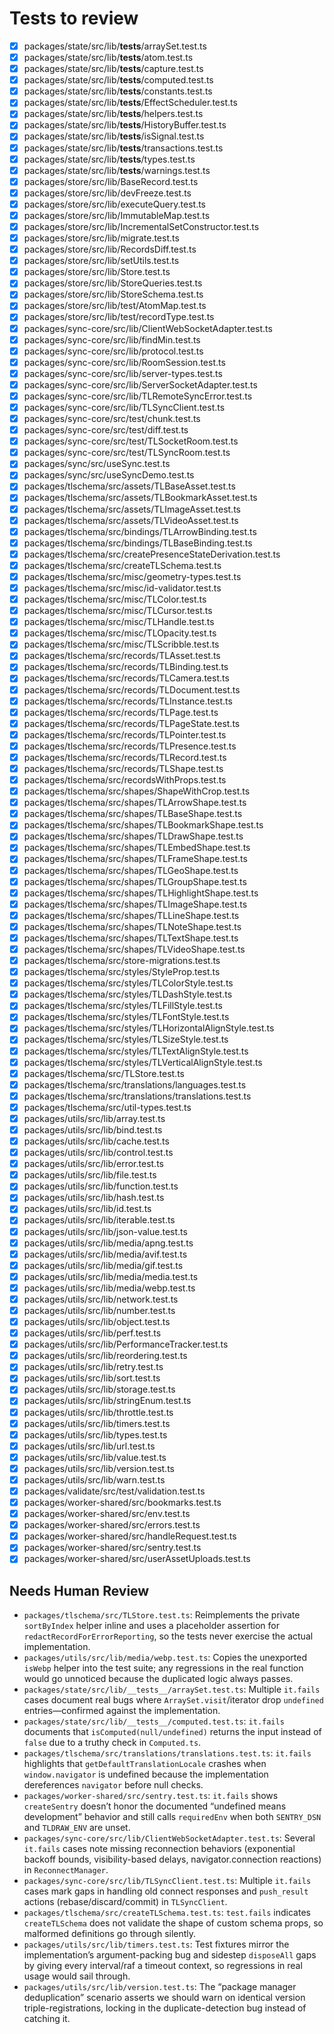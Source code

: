 # Tests to review

- [x] packages/state/src/lib/**tests**/arraySet.test.ts
- [x] packages/state/src/lib/**tests**/atom.test.ts
- [x] packages/state/src/lib/**tests**/capture.test.ts
- [x] packages/state/src/lib/**tests**/computed.test.ts
- [x] packages/state/src/lib/**tests**/constants.test.ts
- [x] packages/state/src/lib/**tests**/EffectScheduler.test.ts
- [x] packages/state/src/lib/**tests**/helpers.test.ts
- [x] packages/state/src/lib/**tests**/HistoryBuffer.test.ts
- [x] packages/state/src/lib/**tests**/isSignal.test.ts
- [x] packages/state/src/lib/**tests**/transactions.test.ts
- [x] packages/state/src/lib/**tests**/types.test.ts
- [x] packages/state/src/lib/**tests**/warnings.test.ts
- [x] packages/store/src/lib/BaseRecord.test.ts
- [x] packages/store/src/lib/devFreeze.test.ts
- [x] packages/store/src/lib/executeQuery.test.ts
- [x] packages/store/src/lib/ImmutableMap.test.ts
- [x] packages/store/src/lib/IncrementalSetConstructor.test.ts
- [x] packages/store/src/lib/migrate.test.ts
- [x] packages/store/src/lib/RecordsDiff.test.ts
- [x] packages/store/src/lib/setUtils.test.ts
- [x] packages/store/src/lib/Store.test.ts
- [x] packages/store/src/lib/StoreQueries.test.ts
- [x] packages/store/src/lib/StoreSchema.test.ts
- [x] packages/store/src/lib/test/AtomMap.test.ts
- [x] packages/store/src/lib/test/recordType.test.ts
- [x] packages/sync-core/src/lib/ClientWebSocketAdapter.test.ts
- [x] packages/sync-core/src/lib/findMin.test.ts
- [x] packages/sync-core/src/lib/protocol.test.ts
- [x] packages/sync-core/src/lib/RoomSession.test.ts
- [x] packages/sync-core/src/lib/server-types.test.ts
- [x] packages/sync-core/src/lib/ServerSocketAdapter.test.ts
- [x] packages/sync-core/src/lib/TLRemoteSyncError.test.ts
- [x] packages/sync-core/src/lib/TLSyncClient.test.ts
- [x] packages/sync-core/src/test/chunk.test.ts
- [x] packages/sync-core/src/test/diff.test.ts
- [x] packages/sync-core/src/test/TLSocketRoom.test.ts
- [x] packages/sync-core/src/test/TLSyncRoom.test.ts
- [x] packages/sync/src/useSync.test.ts
- [x] packages/sync/src/useSyncDemo.test.ts
- [x] packages/tlschema/src/assets/TLBaseAsset.test.ts
- [x] packages/tlschema/src/assets/TLBookmarkAsset.test.ts
- [x] packages/tlschema/src/assets/TLImageAsset.test.ts
- [x] packages/tlschema/src/assets/TLVideoAsset.test.ts
- [x] packages/tlschema/src/bindings/TLArrowBinding.test.ts
- [x] packages/tlschema/src/bindings/TLBaseBinding.test.ts
- [x] packages/tlschema/src/createPresenceStateDerivation.test.ts
- [x] packages/tlschema/src/createTLSchema.test.ts
- [x] packages/tlschema/src/misc/geometry-types.test.ts
- [x] packages/tlschema/src/misc/id-validator.test.ts
- [x] packages/tlschema/src/misc/TLColor.test.ts
- [x] packages/tlschema/src/misc/TLCursor.test.ts
- [x] packages/tlschema/src/misc/TLHandle.test.ts
- [x] packages/tlschema/src/misc/TLOpacity.test.ts
- [x] packages/tlschema/src/misc/TLScribble.test.ts
- [x] packages/tlschema/src/records/TLAsset.test.ts
- [x] packages/tlschema/src/records/TLBinding.test.ts
- [x] packages/tlschema/src/records/TLCamera.test.ts
- [x] packages/tlschema/src/records/TLDocument.test.ts
- [x] packages/tlschema/src/records/TLInstance.test.ts
- [x] packages/tlschema/src/records/TLPage.test.ts
- [x] packages/tlschema/src/records/TLPageState.test.ts
- [x] packages/tlschema/src/records/TLPointer.test.ts
- [x] packages/tlschema/src/records/TLPresence.test.ts
- [x] packages/tlschema/src/records/TLRecord.test.ts
- [x] packages/tlschema/src/records/TLShape.test.ts
- [x] packages/tlschema/src/recordsWithProps.test.ts
- [x] packages/tlschema/src/shapes/ShapeWithCrop.test.ts
- [x] packages/tlschema/src/shapes/TLArrowShape.test.ts
- [x] packages/tlschema/src/shapes/TLBaseShape.test.ts
- [x] packages/tlschema/src/shapes/TLBookmarkShape.test.ts
- [x] packages/tlschema/src/shapes/TLDrawShape.test.ts
- [x] packages/tlschema/src/shapes/TLEmbedShape.test.ts
- [x] packages/tlschema/src/shapes/TLFrameShape.test.ts
- [x] packages/tlschema/src/shapes/TLGeoShape.test.ts
- [x] packages/tlschema/src/shapes/TLGroupShape.test.ts
- [x] packages/tlschema/src/shapes/TLHighlightShape.test.ts
- [x] packages/tlschema/src/shapes/TLImageShape.test.ts
- [x] packages/tlschema/src/shapes/TLLineShape.test.ts
- [x] packages/tlschema/src/shapes/TLNoteShape.test.ts
- [x] packages/tlschema/src/shapes/TLTextShape.test.ts
- [x] packages/tlschema/src/shapes/TLVideoShape.test.ts
- [x] packages/tlschema/src/store-migrations.test.ts
- [x] packages/tlschema/src/styles/StyleProp.test.ts
- [x] packages/tlschema/src/styles/TLColorStyle.test.ts
- [x] packages/tlschema/src/styles/TLDashStyle.test.ts
- [x] packages/tlschema/src/styles/TLFillStyle.test.ts
- [x] packages/tlschema/src/styles/TLFontStyle.test.ts
- [x] packages/tlschema/src/styles/TLHorizontalAlignStyle.test.ts
- [x] packages/tlschema/src/styles/TLSizeStyle.test.ts
- [x] packages/tlschema/src/styles/TLTextAlignStyle.test.ts
- [x] packages/tlschema/src/styles/TLVerticalAlignStyle.test.ts
- [x] packages/tlschema/src/TLStore.test.ts
- [x] packages/tlschema/src/translations/languages.test.ts
- [x] packages/tlschema/src/translations/translations.test.ts
- [x] packages/tlschema/src/util-types.test.ts
- [x] packages/utils/src/lib/array.test.ts
- [x] packages/utils/src/lib/bind.test.ts
- [x] packages/utils/src/lib/cache.test.ts
- [x] packages/utils/src/lib/control.test.ts
- [x] packages/utils/src/lib/error.test.ts
- [x] packages/utils/src/lib/file.test.ts
- [x] packages/utils/src/lib/function.test.ts
- [x] packages/utils/src/lib/hash.test.ts
- [x] packages/utils/src/lib/id.test.ts
- [x] packages/utils/src/lib/iterable.test.ts
- [x] packages/utils/src/lib/json-value.test.ts
- [x] packages/utils/src/lib/media/apng.test.ts
- [x] packages/utils/src/lib/media/avif.test.ts
- [x] packages/utils/src/lib/media/gif.test.ts
- [x] packages/utils/src/lib/media/media.test.ts
- [x] packages/utils/src/lib/media/webp.test.ts
- [x] packages/utils/src/lib/network.test.ts
- [x] packages/utils/src/lib/number.test.ts
- [x] packages/utils/src/lib/object.test.ts
- [x] packages/utils/src/lib/perf.test.ts
- [x] packages/utils/src/lib/PerformanceTracker.test.ts
- [x] packages/utils/src/lib/reordering.test.ts
- [x] packages/utils/src/lib/retry.test.ts
- [x] packages/utils/src/lib/sort.test.ts
- [x] packages/utils/src/lib/storage.test.ts
- [x] packages/utils/src/lib/stringEnum.test.ts
- [x] packages/utils/src/lib/throttle.test.ts
- [x] packages/utils/src/lib/timers.test.ts
- [x] packages/utils/src/lib/types.test.ts
- [x] packages/utils/src/lib/url.test.ts
- [x] packages/utils/src/lib/value.test.ts
- [x] packages/utils/src/lib/version.test.ts
- [x] packages/utils/src/lib/warn.test.ts
- [x] packages/validate/src/test/validation.test.ts
- [x] packages/worker-shared/src/bookmarks.test.ts
- [x] packages/worker-shared/src/env.test.ts
- [x] packages/worker-shared/src/errors.test.ts
- [x] packages/worker-shared/src/handleRequest.test.ts
- [x] packages/worker-shared/src/sentry.test.ts
- [x] packages/worker-shared/src/userAssetUploads.test.ts

## Needs Human Review

- `packages/tlschema/src/TLStore.test.ts`: Reimplements the private `sortByIndex` helper inline and uses a placeholder assertion for `redactRecordForErrorReporting`, so the tests never exercise the actual implementation.
- `packages/utils/src/lib/media/webp.test.ts`: Copies the unexported `isWebp` helper into the test suite; any regressions in the real function would go unnoticed because the duplicated logic always passes.
- `packages/state/src/lib/__tests__/arraySet.test.ts`: Multiple `it.fails` cases document real bugs where `ArraySet.visit`/iterator drop `undefined` entries—confirmed against the implementation.
- `packages/state/src/lib/__tests__/computed.test.ts`: `it.fails` documents that `isComputed(null/undefined)` returns the input instead of `false` due to a truthy check in `Computed.ts`.
- `packages/tlschema/src/translations/translations.test.ts`: `it.fails` highlights that `getDefaultTranslationLocale` crashes when `window.navigator` is undefined because the implementation dereferences `navigator` before null checks.
- `packages/worker-shared/src/sentry.test.ts`: `it.fails` shows `createSentry` doesn’t honor the documented “undefined means development” behavior and still calls `requiredEnv` when both `SENTRY_DSN` and `TLDRAW_ENV` are unset.
- `packages/sync-core/src/lib/ClientWebSocketAdapter.test.ts`: Several `it.fails` cases note missing reconnection behaviors (exponential backoff bounds, visibility-based delays, navigator.connection reactions) in `ReconnectManager`.
- `packages/sync-core/src/lib/TLSyncClient.test.ts`: Multiple `it.fails` cases mark gaps in handling old connect responses and `push_result` actions (rebase/discard/commit) in `TLSyncClient`.
- `packages/tlschema/src/createTLSchema.test.ts`: `test.fails` indicates `createTLSchema` does not validate the shape of custom schema props, so malformed definitions go through silently.
- `packages/utils/src/lib/timers.test.ts`: Test fixtures mirror the implementation’s argument-packing bug and sidestep `disposeAll` gaps by giving every interval/raf a timeout context, so regressions in real usage would sail through.
- `packages/utils/src/lib/version.test.ts`: The “package manager deduplication” scenario asserts we should warn on identical version triple-registrations, locking in the duplicate-detection bug instead of catching it.
